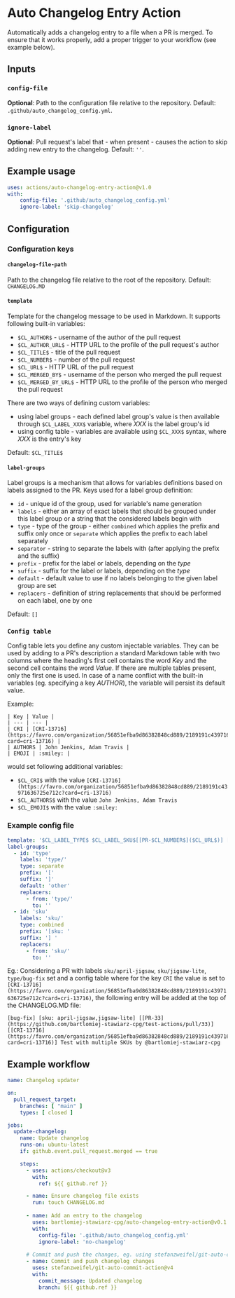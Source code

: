 # Auto Changelog Entry Action
Automatically adds a changelog entry to a file when a PR is merged.
To ensure that it works properly, add a proper trigger to your workflow (see example below).

## Inputs

### `config-file`

**Optional**: Path to the configuration file relative to the repository. Default: `.github/auto_changelog_config.yml`.

### `ignore-label`

**Optional**: Pull request's label that - when present - causes the action to skip adding new entry to the changelog. Default: `''`.


## Example usage

```yaml
uses: actions/auto-changelog-entry-action@v1.0
with:
    config-file: '.github/auto_changelog_config.yml'
    ignore-label: 'skip-changelog'
```

## Configuration

### Configuration keys

#### `changelog-file-path`

Path to the changelog file relative to the root of the repository. 
Default: `CHANGELOG.MD`

#### `template`

Template for the changelog message to be used in Markdown. It supports following built-in variables:

- `$CL_AUTHOR$` - username of the author of the pull request
- `$CL_AUTHOR_URL$` - HTTP URL to the profile of the pull request's author
- `$CL_TITLE$` - title of the pull request
- `$CL_NUMBER$` - number of the pull request
- `$CL_URL$` - HTTP URL of the pull request
- `$CL_MERGED_BY$` - username of the person who merged the pull request
- `$CL_MERGED_BY_URL$` - HTTP URL to the profile of the person who merged the pull request

There are two ways of defining custom variables:

- using label groups - each defined label group's value is then available through `$CL_LABEL_XXX$` variable, where *XXX* is the label group's id
- using config table - variables are available using `$CL_XXX$` syntax, where *XXX* is the entry's key

Default: `$CL_TITLE$`

#### `label-groups`

Label groups is a mechanism that allows for variables definitions based on labels assigned to the PR.
Keys used for a label group definition:

- `id` - unique id of the group, used for variable's name generation
- `labels` - either an array of exact labels that should be grouped under this label group or a string that the considered labels begin with
- `type` - type of the group - either `combined` which applies the prefix and suffix only once or `separate` which applies the prefix to each label separately
- `separator` - string to separate the labels with (after applying the prefix and the suffix)
- `prefix` - prefix for the label or labels, depending on the *type*
- `suffix` - suffix for the label or labels, depending on the *type*
- `default` - default value to use if no labels belonging to the given label group are set
- `replacers` - definition of string replacements that should be performed on each label, one by one

Default: `[]`

### `Config table`

Config table lets you define any custom injectable variables.
They can be used by adding to a PR's description a standard Markdown table with two columns where the heading's first cell contains the word *Key* and the second cell contains the word *Value*.
If there are multiple tables present, only the first one is used.
In case of a name conflict with the built-in variables (eg. specifying a key *AUTHOR*), the variable will persist its default value.

Example:
```
| Key | Value |
| --- | --- |
| CRI | [CRI-13716](https://favro.com/organization/56851efba9d86382848cd889/2189191c43971636725e712c?card=cri-13716) |
| AUTHORS | John Jenkins, Adam Travis |
| EMOJI | :smiley: |
```

would set following additional variables:
- `$CL_CRI$` with the value `[CRI-13716](https://favro.com/organization/56851efba9d86382848cd889/2189191c43971636725e712c?card=cri-13716)`
- `$CL_AUTHORS$` with the value `John Jenkins, Adam Travis`
- `$CL_EMOJI$` with the value `:smiley:`


### Example config file

```yaml
template: '$CL_LABEL_TYPE$ $CL_LABEL_SKU$[[PR-$CL_NUMBER$]($CL_URL$)] [$CL_CRI$] $CL_TITLE$ by @$CL_AUTHOR$  '
label-groups:
  - id: 'type'
    labels: 'type/'
    type: separate
    prefix: '['
    suffix: ']'
    default: 'other'
    replacers:
      - from: 'type/'
        to: ''
  - id: 'sku'
    labels: 'sku/'
    type: combined
    prefix: '[sku: '
    suffix: '] '
    replacers:
      - from: 'sku/'
        to: ''
```

Eg.: Considering a PR with labels `sku/april-jigsaw`, `sku/jigsaw-lite`, `type/bug-fix` set and a config table where for the key `CRI` the value is set to `[CRI-13716](https://favro.com/organization/56851efba9d86382848cd889/2189191c43971636725e712c?card=cri-13716)`, the following entry will be added at the top of the CHANGELOG.MD file:  
```
[bug-fix] [sku: april-jigsaw,jigsaw-lite] [[PR-33](https://github.com/bartlomiej-stawiarz-cpg/test-actions/pull/33)] [[CRI-13716](https://favro.com/organization/56851efba9d86382848cd889/2189191c43971636725e712c?card=cri-13716)] Test with multiple SKUs by @bartlomiej-stawiarz-cpg  
```

## Example workflow
```yaml
name: Changelog updater

on:
  pull_request_target:
    branches: [ "main" ]
    types: [ closed ]

jobs:
  update-changelog:
    name: Update changelog
    runs-on: ubuntu-latest
    if: github.event.pull_request.merged == true

    steps:
      - uses: actions/checkout@v3
        with:
          ref: ${{ github.ref }}

      - name: Ensure changelog file exists
        run: touch CHANGELOG.md
      
      - name: Add an entry to the changelog
        uses: bartlomiej-stawiarz-cpg/auto-changelog-entry-action@v0.1.0
        with:
          config-file: '.github/auto_changelog_config.yml'
          ignore-label: 'no-changelog'
        
      # Commit and push the changes, eg. using stefanzweifel/git-auto-commit-action
      - name: Commit and push changelog changes
        uses: stefanzweifel/git-auto-commit-action@v4
        with:
          commit_message: Updated changelog
          branch: ${{ github.ref }}
